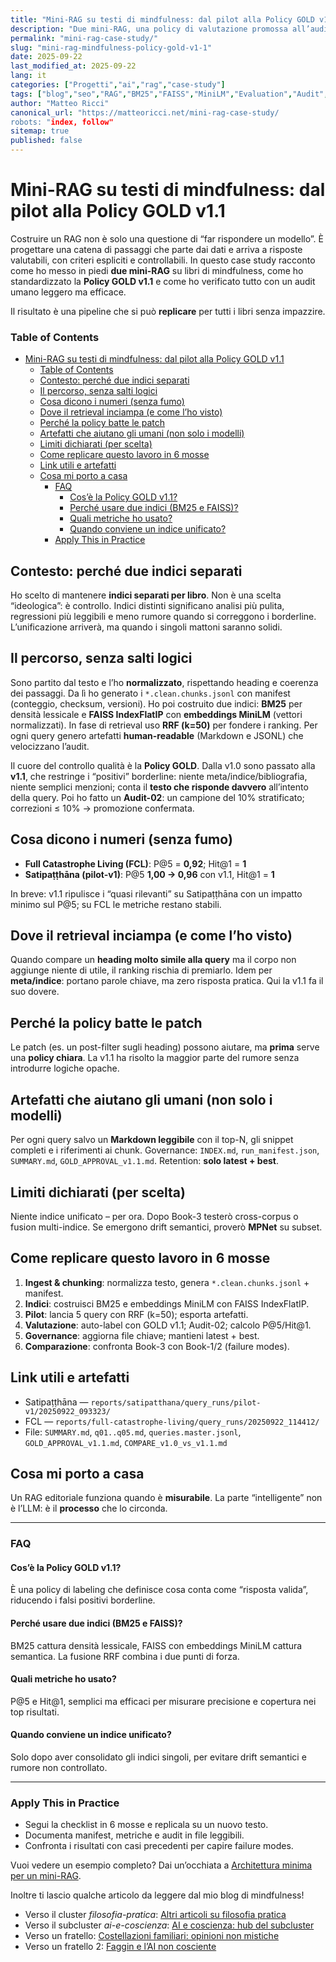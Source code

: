 ```yaml
---
title: "Mini-RAG su testi di mindfulness: dal pilot alla Policy GOLD v1.1 (case study operativo)"
description: "Due mini-RAG, una policy di valutazione promossa all’audit e una pipeline replicabile: chunking → BM25 → MiniLM → FAISS → RRF → GOLD v1.1 → metriche. Cosa ha funzionato, cosa no e come rifarlo per tutti i miei ebooks."
permalink: "mini-rag-case-study/"
slug: "mini-rag-mindfulness-policy-gold-v1-1"
date: 2025-09-22
last_modified_at: 2025-09-22
lang: it
categories: ["Progetti","ai","rag","case-study"]
tags: ["blog","seo","RAG","BM25","FAISS","MiniLM","Evaluation","Audit","Policy"]
author: "Matteo Ricci"
canonical_url: "https://matteoricci.net/mini-rag-case-study/
robots: "index, follow"
sitemap: true
published: false
---
```


# Mini-RAG su testi di mindfulness: dal pilot alla Policy GOLD v1.1

Costruire un RAG non è solo una questione di “far rispondere un modello”. È progettare una catena di passaggi che parte dai dati e arriva a risposte valutabili, con criteri espliciti e controllabili. In questo case study racconto come ho messo in piedi **due mini-RAG** su libri di mindfulness, come ho standardizzato la **Policy GOLD v1.1** e come ho verificato tutto con un audit umano leggero ma efficace.

Il risultato è una pipeline che si può **replicare** per tutti i libri senza impazzire.

### Table of Contents
- [Mini-RAG su testi di mindfulness: dal pilot alla Policy GOLD v1.1](#mini-rag-su-testi-di-mindfulness-dal-pilot-alla-policy-gold-v11)
    - [Table of Contents](#table-of-contents)
  - [Contesto: perché due indici separati](#contesto-perché-due-indici-separati)
  - [Il percorso, senza salti logici](#il-percorso-senza-salti-logici)
  - [Cosa dicono i numeri (senza fumo)](#cosa-dicono-i-numeri-senza-fumo)
  - [Dove il retrieval inciampa (e come l’ho visto)](#dove-il-retrieval-inciampa-e-come-lho-visto)
  - [Perché la policy batte le patch](#perché-la-policy-batte-le-patch)
  - [Artefatti che aiutano gli umani (non solo i modelli)](#artefatti-che-aiutano-gli-umani-non-solo-i-modelli)
  - [Limiti dichiarati (per scelta)](#limiti-dichiarati-per-scelta)
  - [Come replicare questo lavoro in 6 mosse](#come-replicare-questo-lavoro-in-6-mosse)
  - [Link utili e artefatti](#link-utili-e-artefatti)
  - [Cosa mi porto a casa](#cosa-mi-porto-a-casa)
    - [FAQ](#faq)
      - [Cos’è la Policy GOLD v1.1?](#cosè-la-policy-gold-v11)
      - [Perché usare due indici (BM25 e FAISS)?](#perché-usare-due-indici-bm25-e-faiss)
      - [Quali metriche ho usato?](#quali-metriche-ho-usato)
      - [Quando conviene un indice unificato?](#quando-conviene-un-indice-unificato)
    - [Apply This in Practice](#apply-this-in-practice)

## Contesto: perché due indici separati

Ho scelto di mantenere **indici separati per libro**. Non è una scelta “ideologica”: è controllo. Indici distinti significano analisi più pulita, regressioni più leggibili e meno rumore quando si correggono i borderline. L’unificazione arriverà, ma quando i singoli mattoni saranno solidi.

## Il percorso, senza salti logici

Sono partito dal testo e l’ho **normalizzato**, rispettando heading e coerenza dei passaggi. Da lì ho generato i `*.clean.chunks.jsonl` con manifest (conteggio, checksum, versioni). Ho poi costruito due indici: **BM25** per densità lessicale e **FAISS IndexFlatIP** con **embeddings MiniLM** (vettori normalizzati). In fase di retrieval uso **RRF (k=50)** per fondere i ranking. Per ogni query genero artefatti **human-readable** (Markdown e JSONL) che velocizzano l’audit.

Il cuore del controllo qualità è la **Policy GOLD**. Dalla v1.0 sono passato alla **v1.1**, che restringe i “positivi” borderline: niente meta/indice/bibliografia, niente semplici menzioni; conta il **testo che risponde davvero** all’intento della query. Poi ho fatto un **Audit-02**: un campione del 10% stratificato; correzioni ≤ 10% → promozione confermata.

## Cosa dicono i numeri (senza fumo)

- **Full Catastrophe Living (FCL)**: P@5 = **0,92**; Hit@1 = **1**
- **Satipaṭṭhāna (pilot-v1)**: P@5 **1,00 → 0,96** con v1.1, Hit@1 = **1**

In breve: v1.1 ripulisce i “quasi rilevanti” su Satipaṭṭhāna con un impatto minimo sul P@5; su FCL le metriche restano stabili.

## Dove il retrieval inciampa (e come l’ho visto)

Quando compare un **heading molto simile alla query** ma il corpo non aggiunge niente di utile, il ranking rischia di premiarlo. Idem per **meta/indice**: portano parole chiave, ma zero risposta pratica. Qui la v1.1 fa il suo dovere.

## Perché la policy batte le patch

Le patch (es. un post-filter sugli heading) possono aiutare, ma **prima** serve una **policy chiara**. La v1.1 ha risolto la maggior parte del rumore senza introdurre logiche opache.

## Artefatti che aiutano gli umani (non solo i modelli)

Per ogni query salvo un **Markdown leggibile** con il top-N, gli snippet completi e i riferimenti ai chunk. Governance: `INDEX.md`, `run_manifest.json`, `SUMMARY.md`, `GOLD_APPROVAL_v1.1.md`. Retention: **solo latest + best**.

## Limiti dichiarati (per scelta)

Niente indice unificato – per ora. Dopo Book-3 testerò cross-corpus o fusion multi-indice. Se emergono drift semantici, proverò **MPNet** su subset.

## Come replicare questo lavoro in 6 mosse

1. **Ingest & chunking**: normalizza testo, genera `*.clean.chunks.jsonl` + manifest.  
2. **Indici**: costruisci BM25 e embeddings MiniLM con FAISS IndexFlatIP.  
3. **Pilot**: lancia 5 query con RRF (k=50); esporta artefatti.  
4. **Valutazione**: auto-label con GOLD v1.1; Audit-02; calcolo P@5/Hit@1.  
5. **Governance**: aggiorna file chiave; mantieni latest + best.  
6. **Comparazione**: confronta Book-3 con Book-1/2 (failure modes).  

## Link utili e artefatti

- Satipaṭṭhāna — `reports/satipatthana/query_runs/pilot-v1/20250922_093323/`  
- FCL — `reports/full-catastrophe-living/query_runs/20250922_114412/`  
- File: `SUMMARY.md`, `q01..q05.md`, `queries.master.jsonl`, `GOLD_APPROVAL_v1.1.md`, `COMPARE_v1.0_vs_v1.1.md`

## Cosa mi porto a casa

Un RAG editoriale funziona quando è **misurabile**. La parte “intelligente” non è l’LLM: è il **processo** che lo circonda.

---

### FAQ

#### Cos’è la Policy GOLD v1.1?
È una policy di labeling che definisce cosa conta come “risposta valida”, riducendo i falsi positivi borderline.

#### Perché usare due indici (BM25 e FAISS)?
BM25 cattura densità lessicale, FAISS con embeddings MiniLM cattura semantica. La fusione RRF combina i due punti di forza.

#### Quali metriche ho usato?
P@5 e Hit@1, semplici ma efficaci per misurare precisione e copertura nei top risultati.

#### Quando conviene un indice unificato?
Solo dopo aver consolidato gli indici singoli, per evitare drift semantici e rumore non controllato.

---

### Apply This in Practice

- Segui la checklist in 6 mosse e replicala su un nuovo testo.  
- Documenta manifest, metriche e audit in file leggibili.  
- Confronta i risultati con casi precedenti per capire failure modes.  

Vuoi vedere un esempio completo? Dai un’occhiata a [Architettura minima per un mini-RAG](https://matteoricci.net/blog/architettura-mini-rag/).

Inoltre ti lascio qualche articolo da leggere dal mio blog di mindfulness!

* Verso il cluster *filosofia-pratica*: [Altri articoli su filosofia pratica](/categorie/filosofia-pratica/)
* Verso il subcluster *ai-e-coscienza*: [AI e coscienza: hub del subcluster](/categorie/filosofia-pratica/ai-e-coscienza/)
* Verso un fratello: [Costellazioni familiari: opinioni non mistiche](/filosofia-pratica/costellazioni-familiari-opinioni/)
* Verso un fratello 2: [Faggin e l’AI non cosciente](/filosofia-pratica/faggin-ia-non-cosciente/)

